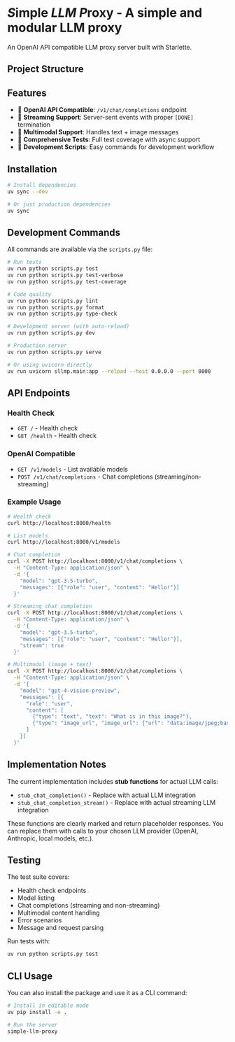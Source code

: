 # *S*imple *LLM* *P*roxy - A simple and modular LLM proxy

An OpenAI API compatible LLM proxy server built with Starlette.

## Project Structure


## Features

-  **OpenAI API Compatible**: `/v1/chat/completions` endpoint
-  **Streaming Support**: Server-sent events with proper `[DONE]` termination
-  **Multimodal Support**: Handles text + image messages
-  **Comprehensive Tests**: Full test coverage with async support
-  **Development Scripts**: Easy commands for development workflow

## Installation

```bash
# Install dependencies
uv sync --dev

# Or just production dependencies
uv sync
```

## Development Commands

All commands are available via the `scripts.py` file:

```bash
# Run tests
uv run python scripts.py test
uv run python scripts.py test-verbose
uv run python scripts.py test-coverage

# Code quality
uv run python scripts.py lint
uv run python scripts.py format
uv run python scripts.py type-check

# Development server (with auto-reload)
uv run python scripts.py dev

# Production server
uv run python scripts.py serve

# Or using uvicorn directly
uv run uvicorn sllmp.main:app --reload --host 0.0.0.0 --port 8000
```

## API Endpoints

### Health Check
- `GET /` - Health check
- `GET /health` - Health check

### OpenAI Compatible
- `GET /v1/models` - List available models
- `POST /v1/chat/completions` - Chat completions (streaming/non-streaming)

### Example Usage

```bash
# Health check
curl http://localhost:8000/health

# List models
curl http://localhost:8000/v1/models

# Chat completion
curl -X POST http://localhost:8000/v1/chat/completions \
  -H "Content-Type: application/json" \
  -d '{
    "model": "gpt-3.5-turbo",
    "messages": [{"role": "user", "content": "Hello!"}]
  }'

# Streaming chat completion
curl -X POST http://localhost:8000/v1/chat/completions \
  -H "Content-Type: application/json" \
  -d '{
    "model": "gpt-3.5-turbo",
    "messages": [{"role": "user", "content": "Hello!"}],
    "stream": true
  }'

# Multimodal (image + text)
curl -X POST http://localhost:8000/v1/chat/completions \
  -H "Content-Type: application/json" \
  -d '{
    "model": "gpt-4-vision-preview",
    "messages": [{
      "role": "user",
      "content": [
        {"type": "text", "text": "What is in this image?"},
        {"type": "image_url", "image_url": {"url": "data:image/jpeg;base64,..."}}
      ]
    }]
  }'
```

## Implementation Notes

The current implementation includes **stub functions** for actual LLM calls:

- `stub_chat_completion()` - Replace with actual LLM integration
- `stub_chat_completion_stream()` - Replace with actual streaming LLM integration

These functions are clearly marked and return placeholder responses. You can replace them with calls to your chosen LLM provider (OpenAI, Anthropic, local models, etc.).

## Testing

The test suite covers:
- Health check endpoints
- Model listing
- Chat completions (streaming and non-streaming)
- Multimodal content handling
- Error scenarios
- Message and request parsing

Run tests with:
```bash
uv run python scripts.py test
```

## CLI Usage

You can also install the package and use it as a CLI command:

```bash
# Install in editable mode
uv pip install -e .

# Run the server
simple-llm-proxy
```
